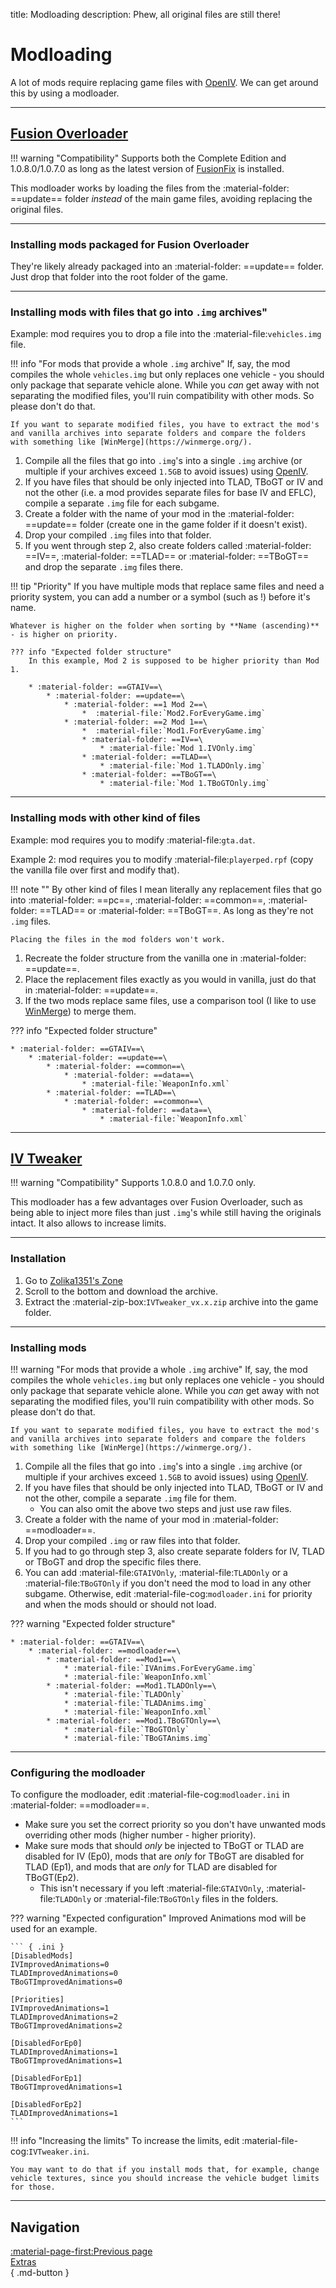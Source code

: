 title: Modloading
description: Phew, all original files are still there!

# Modloading

A lot of mods require replacing game files with [OpenIV](openiv.md). We can get around this by using a modloader.

---

## [Fusion Overloader](../../essential-modding/fusionfix.md)

!!! warning "Compatibility"
    Supports both the Complete Edition and 1.0.8.0/1.0.7.0 as long as the latest version of [FusionFix](../../essential-modding/fusionfix.md) is installed.

This modloader works by loading the files from the :material-folder: ==update== folder *instead* of the main game files, avoiding replacing the original files.

---

### Installing mods packaged for Fusion Overloader

They're likely already packaged into an :material-folder: ==update== folder. Just drop that folder into the root folder of the game.

---

### Installing mods with files that go into `.img` archives"

Example: mod requires you to drop a file into the :material-file:`vehicles.img` file.

!!! info "For mods that provide a whole `.img` archive"
    If, say, the mod compiles the whole `vehicles.img` but only replaces one vehicle - you should only package that separate vehicle alone. While you *can* get away with not separating the modified files, you'll ruin compatibility with other mods. So please don't do that.

    If you want to separate modified files, you have to extract the mod's and vanilla archives into separate folders and compare the folders with something like [WinMerge](https://winmerge.org/).

1. Compile all the files that go into `.img`'s into a single `.img` archive (or multiple if your archives exceed `1.5GB` to avoid issues) using [OpenIV](openiv.md).
2. If you have files that should be only injected into TLAD, TBoGT or IV and not the other (i.e. a mod provides separate files for base IV and EFLC), compile a separate `.img` file for each subgame.
3. Create a folder with the name of your mod in the :material-folder: ==update== folder (create one in the game folder if it doesn't exist).
4. Drop your compiled `.img` files into that folder.
5. If you went through step 2, also create folders called :material-folder: ==IV==, :material-folder: ==TLAD== or :material-folder: ==TBoGT== and drop the separate `.img` files there.

!!! tip "Priority"
    If you have multiple mods that replace same files and need a priority system, you can add a number or a symbol (such as !) before it's name.

    Whatever is higher on the folder when sorting by **Name (ascending)** - is higher on priority.

    ??? info "Expected folder structure"
        In this example, Mod 2 is supposed to be higher priority than Mod 1.

        * :material-folder: ==GTAIV==\
            * :material-folder: ==update==\
                * :material-folder: ==1 Mod 2==\
                    *  :material-file:`Mod2.ForEveryGame.img`
                * :material-folder: ==2 Mod 1==\
                    *  :material-file:`Mod1.ForEveryGame.img`
                    * :material-folder: ==IV==\
                        * :material-file:`Mod 1.IVOnly.img`
                    * :material-folder: ==TLAD==\
                        * :material-file:`Mod 1.TLADOnly.img`
                    * :material-folder: ==TBoGT==\
                        * :material-file:`Mod 1.TBoGTOnly.img`

---

### Installing mods with other kind of files

Example: mod requires you to modify :material-file:`gta.dat`.

Example 2: mod requires you to modify :material-file:`playerped.rpf` (copy the vanilla file over first and modify that).

!!! note ""
    By other kind of files I mean literally any replacement files that go into :material-folder: ==pc==, :material-folder: ==common==, :material-folder: ==TLAD== or :material-folder: ==TBoGT==. As long as they're not `.img` files.

    Placing the files in the mod folders won't work.

1. Recreate the folder structure from the vanilla one in :material-folder: ==update==.
2. Place the replacement files exactly as you would in vanilla, just do that in :material-folder: ==update==.
3. If the two mods replace same files, use a comparison tool (I like to use [WinMerge](https://winmerge.org/)) to merge them.

??? info "Expected folder structure"

    * :material-folder: ==GTAIV==\
        * :material-folder: ==update==\
            * :material-folder: ==common==\
                * :material-folder: ==data==\
                    * :material-file:`WeaponInfo.xml`
            * :material-folder: ==TLAD==\
                * :material-folder: ==common==\
                    * :material-folder: ==data==\
                        * :material-file:`WeaponInfo.xml`

---

## [IV Tweaker](https://zolika1351.pages.dev/mods/ivtweaker)

!!! warning "Compatibility"
    Supports 1.0.8.0 and 1.0.7.0 only.

This modloader has a few advantages over Fusion Overloader, such as being able to inject more files than just `.img`'s while still having the originals intact. It also allows to increase limits.

---

### Installation

1. Go to [Zolika1351's Zone](https://zolika1351.pages.dev/mods/ivtweaker)
2. Scroll to the bottom and download the archive.
3. Extract the :material-zip-box:`IVTweaker_vx.x.zip` archive into the game folder.

---

### Installing mods

!!! warning "For mods that provide a whole `.img` archive"
    If, say, the mod compiles the whole `vehicles.img` but only replaces one vehicle - you should only package that separate vehicle alone. While you *can* get away with not separating the modified files, you'll ruin compatibility with other mods. So please don't do that.

    If you want to separate modified files, you have to extract the mod's and vanilla archives into separate folders and compare the folders with something like [WinMerge](https://winmerge.org/).

1. Compile all the files that go into `.img`'s into a single `.img` archive (or multiple if your archives exceed `1.5GB` to avoid issues) using [OpenIV](openiv.md).
2. If you have files that should be only injected into TLAD, TBoGT or IV and not the other, compile a separate `.img` file for them.
    - You can also omit the above two steps and just use raw files.
3. Create a folder with the name of your mod in :material-folder: ==modloader==.
4. Drop your compiled `.img` or raw files into that folder.
5. If you had to go through step 3, also create separate folders for IV, TLAD or TBoGT and drop the specific files there.
6. You can add :material-file:`GTAIVOnly`, :material-file:`TLADOnly` or a :material-file:`TBoGTOnly` if you don't need the mod to load in any other subgame. Otherwise, edit :material-file-cog:`modloader.ini` for priority and when the mods should or should not load.

??? warning "Expected folder structure"

    * :material-folder: ==GTAIV==\
        * :material-folder: ==modloader==\
            * :material-folder: ==Mod1==\
                * :material-file:`IVAnims.ForEveryGame.img`
                * :material-file:`WeaponInfo.xml`
            * :material-folder: ==Mod1.TLADOnly==\
                * :material-file:`TLADOnly`
                * :material-file:`TLADAnims.img`
                * :material-file:`WeaponInfo.xml`
            * :material-folder: ==Mod1.TBoGTOnly==\
                * :material-file:`TBoGTOnly`
                * :material-file:`TBoGTAnims.img`

---

### Configuring the modloader

To configure the modloader, edit :material-file-cog:`modloader.ini` in :material-folder: ==modloader==.

- Make sure you set the correct priority so you don't have unwanted mods overriding other mods (higher number - higher priority).
- Make sure mods that should *only* be injected to TBoGT or TLAD are disabled for IV (Ep0), mods that are *only* for TBoGT are disabled for TLAD (Ep1), and mods that are *only* for TLAD are disabled for TBoGT(Ep2).
    - This isn't necessary if you left :material-file:`GTAIVOnly`, :material-file:`TLADOnly` or :material-file:`TBoGTOnly` files in the folders.

??? warning "Expected configuration"
    Improved Animations mod will be used for an example.

    ``` { .ini }
    [DisabledMods]
    IVImprovedAnimations=0
    TLADImprovedAnimations=0
    TBoGTImprovedAnimations=0

    [Priorities]
    IVImprovedAnimations=1
    TLADImprovedAnimations=2
    TBoGTImprovedAnimations=2

    [DisabledForEp0]
    TLADImprovedAnimations=1
    TBoGTImprovedAnimations=1

    [DisabledForEp1]
    TBoGTImprovedAnimations=1

    [DisabledForEp2]
    TLADImprovedAnimations=1
    ```

!!! info "Increasing the limits"
    To increase the limits, edit :material-file-cog:`IVTweaker.ini`.

    You may want to do that if you install mods that, for example, change vehicle textures, since you should increase the vehicle budget limits for those.

---

## Navigation

[:material-page-first:Previous page <br>Extras</br>](index.md){ .md-button }
